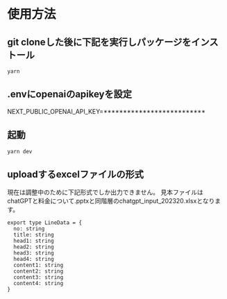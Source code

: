# 使用方法

## git cloneした後に下記を実行しパッケージをインストール

```
yarn
```

## .envにopenaiのapikeyを設定
NEXT_PUBLIC_OPENAI_API_KEY=**************************

## 起動

```
yarn dev
```

## uploadするexcelファイルの形式
現在は調整中のために下記形式でしか出力できません。
見本ファイルはchatGPTと料金について.pptxと同階層のchatgpt_input_202320.xlsxとなります。

```
export type LineData = {
  no: string
  title: string
  head1: string
  head2: string
  head3: string
  head4: string
  content1: string
  content2: string
  content3: string
  content4: string
}
```